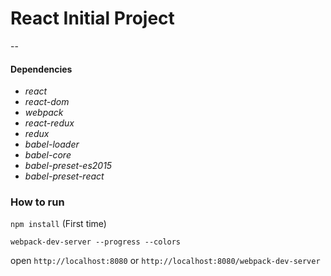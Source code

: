 # React Initial Project
--
#### Dependencies

- *react*
- *react-dom*
- *webpack*
- *react-redux*
- *redux*
- *babel-loader*
- *babel-core*
- *babel-preset-es2015*
- *babel-preset-react*

### How to run
 `npm install` (First time)

 `webpack-dev-server --progress --colors`

 open `http://localhost:8080` or `http://localhost:8080/webpack-dev-server`
